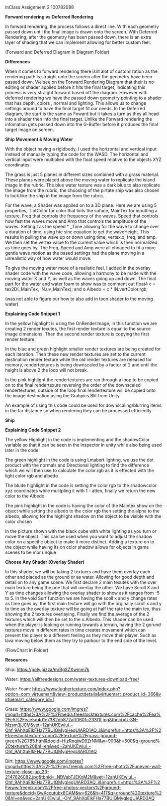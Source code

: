 InClass Assignment 2  100782088

**Forward rendering vs Deferred Rendering**

In forward rendering, the process follows a direct line. With each geometry passed down until the final image is drawn onto the screen. With Deferred
Rendering, after the geometry has been passed down, there is an extra layer of shading that we can implement allowing for better custom feel. 

(Forward and Deferred Diagram in Diagram Folder)

**Differences**

When it comes to forward rendering there isnt alot of customization as the rendering path is straight onto the screen after the geometry have been passed down.
We see on the Forward Rendering Diagram that their is no editing or shader appiled before it hits the final target, indicating this process is very straight forward based off
the diagram.
However with deferred rendering we have the passed down geometry pointing to a shader that has depth, colors , normal and lighting. This allows us to change settings around 
to have the final target fit our needs.
In the Deferred diagram, the start is the same as Foward but it takes a turn as they all head into a shader then into the final target.
Unlike the Forward rendering the infomation gets passed down into the G-Buffer before it produces the final target image on screen. 

**Ship Movement & Moving Water**

With the object having a rigidbody, I used the horizontal and vertical input instead of manually typing the code for the WASD. The horizontal and vertical input were multiplied with the float speed relative to the objects XYZ coordinates.

The grass is just 5 planes in different sizes combined with a grass material. These planes were placed above the moving water to replicate the island image in the rubric. The blue water texture 
was a dark blue to also replicate the image from the rubric, the choosing of the pirtate ship was also chosen to look like the ship in the image from the rubric.

For the wave, a Shader was appiled on to a 3D plane. Here we are using 5 properties, TintColor for color that tints the suface, MainTex for inputting a texture, Freq that controls the frequency of 
the waves, Speed that controls how fast the waves move and Amp that controls the amplitude of the waves. Setting t as the speed * _Time allowing for the wave to change over a duration of time, 
using hte sine equation to get the waveHeight. This results in pulling the wave up or down using time, vertex.x, freq, and amp.  We then set the vertex value to the current value which is then 
normalized as time goes by.  The Freq, Speed and Amp were all chnaged to fit a more gentle wave motion as the based settings had the plane moving in a unrealistic way of how water would move.

To give the moving water more of a realistic feel, I added in the overlay shader code with the wave code, allowing a harmony to be made with the moving water X and Y, as well as the waves going up and down. The final part for the water and water foam to show was to comment out float4 c = tex2D(_MainTex, IN.uv_MainTex); and o.Albedo = c * IN.vertColor.rgb;

(was not able to figure our how to also add in toon shader to the moving water)

**Explaining Code Snippet 1**

In the yellow highlight is using the OnRenderImage, in this function we are creating 2 render texutes, the first render texture is equal to the source image dimensions. Then the second render
texture is copying the first render texture 

In the blue and green highlight smaller render textures are being created for each iteration. Then these new render textures are set to the current destination render texture while the old render
textures are released for memory, rendertextures is being downscaled by a factor of 2 and until the height is above 2 the loop will not break.

In the pink highlight the rendertextures are ran through a loop to be copied on to the final rendertexure reversing the order of the downscaled rendertextures, outside of the loop final rendertexture will be copied onto the image destination using the Grahpics.Blit from Unity

An example of using this code could be used for downscaling/blurring items in the far distance so when rendering they can be processed efficiently

**Ship**









**Explaining Code Snippet 2**

The yellow Highlight in the code is implementing and the shadowColor variable so that it can be seen in the inspector in unity while also being used
later in the code.

The green highlight in the code is using Lmabert lighting, we use the dot product with the normals and Directional lighting to find the difference which we will then use to calculate the
color.rgb as it is effected with the light color rgb and albedo 


The blude highlight in the code is setting the color rgb to the shadowcolor xyz coordinates while mulitpling it with 1 - atten, finally we return the new color
to the Albedo.

The pink highlight in the code is having the color of the Maintex show on the object while setting the albedo to the color rgb then setting the alpha to the albedo, allowing for the 
highlight shadow on the object to be visible with the color chosen

In the picture shown with the black cube with white lighting as you turn or move the object. This can be used when you want to adjust the shadow color on a specific object to make it more distinct.
Adding a texture on to the object while having its on color shadow allows for objects in game scenes to be mor unqiue

**Choose Any Shader (Overlay Shader)**

In this shader, we will be taking 2 textuers and have them overlay each other and placed as the ground or as water. Allowing for good depth and detail on to any game scene.
We first declare 2 main texutes with the over main texture being the one that will overlay the other. We have Scroll X and Y as time changes allowing the overlay shader to show as it ranges from -5 to 5. In the void Surf function we are having the scoll x and y change rates as time goes by. the first main texture will go with the orginally scroll x and y to time as the overlay texture will 
be going at half the rate the main tex, thus showing the 2 textures overlaying. Finally we find the average of the 2 textures which will then be set to the o.Albedo. This shader can be used when the player is looking or running towards a terrain, having the 2 gorund textures move in different rates in time creates movement which can present the player to a different feeling as they move 
their player. Such as lava moving below them as they try to parkour to the end side of the level.

(FlowChart in Folder)


**Resources**

Ship: https://poly.pizza/m/BgSZXwmm7k

Water: https://allfreedesigns.com/water-textures-download-free/

Water Foam: https://www.lughertexture.com/index.php?option=com_virtuemart&view=productdetails&virtuemart_product_id=366&virtuemart_category_id=1

Grass: https://www.google.com/imgres?imgurl=https%3A%2F%2Fmedia.freestocktextures.com%2Fcache%2Fea%2Fe5%2Feae5d4d1e7382db872aff0601c233f1f.jpg&tbnid=Ur3N-Mzsm3jJ0M&vet=12ahUKEwiul_-Ohf_9AhXqElkFHa77BUIQMygHegUIARD1AQ..i&imgrefurl=https%3A%2F%2Ffreestocktextures.com%2Ftexture%2Fgrass-ground-green%2C785.html&docid=HIzRnqjwD9ZrNM&w=900&h=600&q=ground%20texture%20&hl=en&ved=2ahUKEwiul_-Ohf_9AhXqElkFHa77BUIQMygHegUIARD1AQ

Dirt: https://www.google.com/imgres?imgurl=https%3A%2F%2Fimg.freepik.com%2Ffree-photo%2Funeven-wall-texture-close-up_23-2147626082.jpg&tbnid=_NBVabTJEKoM2M&vet=12ahUKEwiul_-Ohf_9AhXqElkFHa77BUIQMygIegUIARD3AQ..i&imgrefurl=https%3A%2F%2Fwww.freepik.com%2Ffree-photos-vectors%2Fground-texture&docid=GwKccutubx8CAM&w=626&h=417&q=ground%20texture%20&hl=en&ved=2ahUKEwiul_-Ohf_9AhXqElkFHa77BUIQMygIegUIARD3AQ


